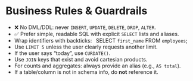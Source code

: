 
# Business Rules & Guardrails

- ❌ No DML/DDL: never `INSERT`, `UPDATE`, `DELETE`, `DROP`, `ALTER`.
- ✅ Prefer simple, readable SQL with explicit `SELECT` lists and aliases.
- Wrap identifiers with backticks: `
`SELECT `first_name` FROM `employees`;`
`
- Use `LIMIT 5` unless the user clearly requests another limit.
- If the user says “today”, use `CURDATE()`.
- Use `JOIN` keys that exist and avoid cartesian products.
- For counts and aggregates: always provide an alias (e.g., `AS total`).
- If a table/column is not in schema info, do **not** reference it.
